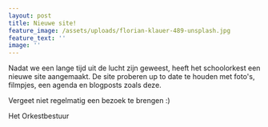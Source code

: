 ```yaml
---
layout: post
title: Nieuwe site!
feature_image: /assets/uploads/florian-klauer-489-unsplash.jpg
feature_text: ''
image: ''
---
```

Nadat we een lange tijd uit de lucht zijn geweest, heeft het schoolorkest een nieuwe site aangemaakt. De site proberen up to date te houden met foto's, filmpjes, een agenda en blogposts zoals deze.

Vergeet niet regelmatig een bezoek te brengen :)



Het Orkestbestuur
